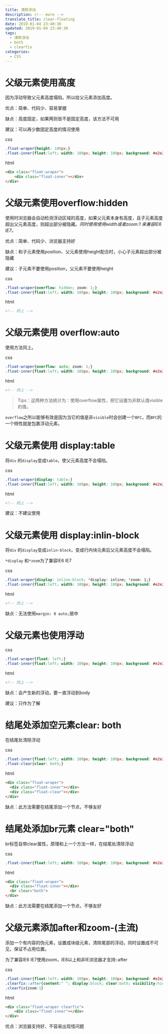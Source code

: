 ```yaml
---
title: 清除浮动
description: <!-- more -->
translate_title: clear-floating
date: 2019-01-04 23:40:30
updated: 2019-01-04 23:40:30
tags:
  - 清除浮动
  - both
  - clearfix
categories:
  - CSS
---
```



# 父级元素使用高度

因为浮动导致父元素高度塌陷，所以给父元素添加高度。

优点：简单、代码少、容易掌握

缺点：高度固定，如果两则皆不是固定高度，该方法不可用

建议：可以再少数固定高度的情况使用

css

```css
.float-wraper{height: 100px;}
.float-inner{float:left; width: 100px; height: 100px; background: #e2e2e2;}
```

html

```html
<div class="float-wraper">
	<div class="float-inner"></div>
</div>
```

# 父级元素使用overflow:hidden

使用时浏览器会自动检测浮动区域的高度，如果父元素本身有高度，且子元素高度超出父元素高度，则超出部分被隐藏。*同时使用使用width或者zoom:1 来兼容IE6 IE7。*

优点：简单、代码少、浏览器支持好

缺点：和子元素使用position、父元素使用height配合时，小心子元素超出部分被隐藏

建议：子元素不要使用position，父元素不要使用height

css

```css
.float-wraper{overflow: hidden; zoom: 1;}
.float-inner{float:left; width: 100px; height: 100px; background: #e2e2e2;}
```

html

```html
<!-- 同上 -->
```

# 父级元素使用 overflow:auto

使用方法同上。

css

```css
.float-wraper{overflow: auto; zoom: 1;}
.float-inner{float:left; width: 100px; height: 100px; background: #e2e2e2;}
```

html

```html
<!-- 同上 -->
```

> Tips：这两种方法统计为：使用overflow属性，把它设置为非默认值visible的值。

`overflow`之所以能够有效是因为当它的值是非`visible`时会创建一个`BFC`，而`BFC`的一个特性就是包裹浮动元素。

# 父级元素使用 display:table

将`div` 的`display`变成`table`，使父元素高度不会塌陷。

css

```css
.float-wraper{display: table;}
.float-inner{float:left; width: 100px; height: 100px; background: #e2e2e2;}
```

html

```html
<!-- 同上 -->
```

建议：不建议使用

# 父级元素使用 display:inlin-block

将`div` 的`display`变成`inlin-block`，变成行内块元素后父元素高度不会塌陷。

`*display` 和`*zoom`为了兼容IE6 IE7

css

```css
.float-wraper{display: inline-block; *display: inline; *zoom: 1;}
.float-inner{float:left; width: 100px; height: 100px; background: #e2e2e2;}
```

html

```html
<!-- 同上 -->
```

缺点：无法使用`margin: 0 auto;`居中

# 父级元素也使用浮动

css

```css
.float-wraper{float: left;}
.float-inner{float:left; width: 100px; height: 100px; background: #e2e2e2;}
```

html

```html
<!-- 同上 -->
```

缺点：会产生新的浮动，要一直浮动到body

建议：只作为了解

# 结尾处添加空元素clear: both

在结尾处清除浮动

css

```css
.float-inner{float:left; width: 100px; height: 100px; background: #e2e2e2;}
.float-clear{clear: both;}
```

html

```html
<div class="float-wraper">
  <div class="float-inner"></div>
  <div class="float-clear"></div>
</div>
```

缺点：此方法需要在结尾添加一个节点，不够友好

# 结尾处添加br元素 clear="both"

br标签自带clear属性，原理和上一个方法一样，在结尾处清除浮动

css

```css
.float-inner{float:left; width: 100px; height: 100px; background: #e2e2e2;}
```

html

```html
<div class="float-wraper">
  <div class="float-inner"></div>
  <br clear="both">
</div>
```

缺点：此方法需要在结尾添加一个节点，不够友好

# 父级元素添加after和zoom-(主流)

添加一个有内容的伪元素，设置成块级元素，清除尾部的浮动，同时设置成不可见，保证不占用位置。

为了兼容IE6 IE7使用zoom，IE8以上和非IE浏览器才支持::after

css

```css
.float-inner{float:left; width: 100px; height: 100px; background: #e2e2e2;}
.clearfix::after{content:" "; display:block; clear:both; visibility:hidden; height:0} 
.clearfix{zoom:1} 
```

html

```html
<div class="float-wraper clearfix">
	<div class="float-inner"></div>
</div>
```

优点：浏览器支持好、不容易出现怪问题